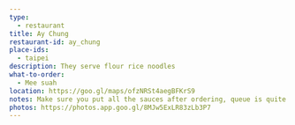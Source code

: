 ```yaml
---
type: 
  - restaurant
title: Ay Chung
restaurant-id: ay_chung
place-ids:
  - taipei
description: They serve flour rice noodles
what-to-order:
  - Mee suah
location: https://goo.gl/maps/ofzNRSt4aegBFKrS9
notes: Make sure you put all the sauces after ordering, queue is quite long but it moves very quickly
photos: https://photos.app.goo.gl/8MJw5ExLR83zLb3P7
---
```

